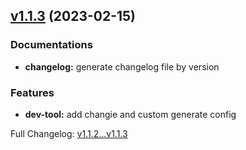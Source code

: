 ## [v1.1.3](https://github.com/ansidev/sample-gitflow-release-workflows/compare/v1.1.2...v1.1.3) (2023-02-15)

### Documentations

- **changelog:** generate changelog file by version

### Features

- **dev-tool:** add changie and custom generate config

Full Changelog: [v1.1.2...v1.1.3](https://github.com/ansidev/sample-gitflow-release-workflows/compare/v1.1.2...v1.1.3)

